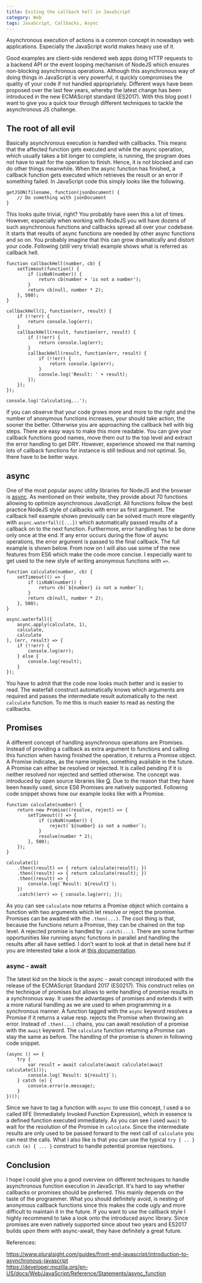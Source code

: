 ```yaml
---
title: Exiting the callback hell in JavaScript
category: Web
tags: JavaScript, Callbacks, Async
---
```


Asynchronous execution of actions is a common concept in nowadays web applications. Especially the JavaScript world makes
heavy use of it. 
<!--more-->
Good examples are client-side rendered web apps doing HTTP requests to a backend API or the event looping
mechanism of NodeJS which ensures non-blocking asynchronous operations. 
Although this asynchronous way of doing things in JavaScript is very powerful, it quickly compromises the quality of your code if not handled appropriately. Different ways 
have been proposed over the last few years, whereby the latest change has been introduced in the new ECMAScript standard (ES2017).
With this blog post I want to give you a quick tour through different techniques to tackle the asynchronous JS challenge.

## The root of all evil
Basically asynchronous execution is handled with callbacks. This means that the affected function gets executed and while
the async operation, which usually takes a bit longer to complete, is running, the program does not have to wait for the operation to finish.
Hence, it is not blocked and can do other things meanwhile. When the async function has finished, a callback function gets
executed which retrieves the result or an error if something failed. In JavaScript code this simply looks like the following.

```
getJSON(filename, function(jsonDocument) {
    // Do something with jsonDocument
}
```         

This looks quite trivial, right? You probably have seen this a lot of times. However, especially when working with NodeJS
you will have dozens of such asynchronous functions and callbacks spread all over your codebase. It starts that
results of async functions are needed by other async functions and so on. You probably imagine that this can grow dramatically
and distort your code. Following (still very trivial) example shows what is referred as callback hell.

```
function callbackHell(number, cb) {
	setTimeout(function() {
		if (isNaN(number)) {
			return cb(number + 'is not a number');
		}
		return cb(null, number * 2);
	}, 500);
}

callbackHell(1, function(err, result) {
	if (!!err) {
		return console.log(err);
	}
	callbackHell(result, function(err, result) {
		if (!!err) {
			return console.log(err);
		}
		callbackHell(result, function(err, result) {
			if (!!err) {
				return console.lgo(err);
			}
			console.log('Result: ' + result);
		});
	});
});

console.log('Calculating...');
```

If you can observe that your code grows more and more to the right and the number of anonymous functions increases, 
your should take action, the sooner the better. Otherwise you are approaching the callback hell with big steps. There are
easy ways to make this more readable. You can give your callback functions good names, move them out to the
top level and extract the error handling to get DRY. However, experience showed me that naming lots of callback functions 
for instance is still tedious and not optimal. So, there have to be better ways. 

## async
One of the most popular async utility libraries for NodeJS and the browser is <a href="https://caolan.github.io/async/" title="async" target="_blank">async</a>.
As mentioned on their website, they provide about 70 functions allowing to optimize asynchronous JavaScript. All functions
follow the best practice NodeJS style of callbacks with error as first argument. The callback hell example shown previously
can be solved much more elegantly with `async.waterfall([...])` which automatically passed results of a callback on to the 
next function. Furthermore, error handling has to be done only once at the end. If any error occurs during the flow of async operations,
the error argument is passed to the final callback. The full example is shown below. From now on I will also use some of the new 
features from ES6 which make the code more concise. I especially want to get used to the new style of writing anonymous 
functions with `=>`. 

```
function calculate(number, cb) {
	setTimeout(() => {
		if (isNaN(number)) {
			return cb(`${number} is not a number`);
		}
		return cb(null, number * 2);
	}, 500);
}

async.waterfall([
	async.apply(calculate, 1),
	calculate,
	calculate
], (err, result) => {
	if (!!err) {
		console.log(err);
	} else {
		console.log(result);
	}
});
```

You have to admit that the code now looks much better and is easier to read. The waterfall construct automatically knows 
which arguments are required and passes the intermediate result automatically to the next `calculate` function. To me this
is much easier to read as nesting the callbacks.

## Promises
A different concept of handling asynchronous operations are Promises. Instead of providing a callback as extra argument to
functions and calling this function when having finished the operation, it returns a Promise object. A Promise indicates, as the name
implies, something available in the future. A Promise can either be resolved or rejected. It is called pending if it is neither resolved nor rejected 
and settled otherwise. The concept was introduced by open source libraries like 
<a href="https://github.com/kriskowal/q" target="_blank" title="Q Promise library">Q</a>. Due to the reason that they have
been heavily used, since ES6 Promises are natively supported. Following code snippet shows how our example looks like with
a Promise. 

```
function calculate(number) {
	return new Promise((resolve, reject) => {
		setTimeout(() => {
			if (isNaN(number)) {
				reject(`${number} is not a number`);
			}
			resolve(number * 2);
		}, 500);
	});
}

calculate(1)
	.then((result) => { return calculate(result); })
	.then((result) => { return calculate(result); })
	.then((result) => { 
		console.log(`Result: ${result}`);
	})
	.catch((err) => { console.log(err); });
```

As you can see `calculate` now returns a Promise object which contains a function with two arguments which let resolve or 
reject the promise. Promises can be awaited with the `.then(...)`. The cool thing is that, because the functions return a Promise,
they can be chained on the top level. A rejected promise is handled by `.catch(...)`. There are some further opportunities
like running async functions in parallel and handling the results after all have settled. I don't want to look at that in detail here but
if you are interested take a look at <a href="https://developers.google.com/web/fundamentals/primers/promises" target="_blank" title="Promises - Reference">this documentation</a>.

### async - await
The latest kid on the block is the async - await concept introduced with the release of the ECMAScript Standard 2017 (ES0217).
This construct relies on the technique of promises but allows to write handling of promise results in a synchronous way.
It uses the advantages of promises and extends it with a more natural handling as we are used to when programming in a synchronous
manner. A function tagged with the `async` keyword resolves a Promise if it returns a value resp. rejects the Promise 
when throwing an error. Instead of `.then(...)` chains, you can await resolution of a promise with the `await` keyword.
The `calculate` function returning a Promise can stay the same as before. The handling of the promise is shown in following
code snippet.

```
(async () => {
	try {
		var result = await calculate(await calculate(await calculate(1)));
		console.log(`Result: ${result}`);
	} catch (e) {
		console.error(e.message);
	}
})();
```

Since we have to tag a function with `async` to use this concept, I used a so called IIFE (Immediately Invoked Function Expression),
which in essence is a defined function executed immediately. As you can see I used `await` to wait for the resolution of 
the Promise in `calculate`. Since the intermediate results are only used to be passed forward to the next call of `calculate`
you can nest the calls. What I also like is that you can use the typical `try { .. } catch (e) { ... }` construct to handle
potential promise rejections. 

## Conclusion
I hope I could give you a good overview on different techniques to handle asynchronous function execution in JavaScript. 
It's hard to say whether callbacks or promises should be preferred. This mainly depends on the taste of the programmer.
What you should definitely avoid, is nesting of anonymous callback functions since this makes the code ugly and more difficult
to maintain it in the future. If you want to use the callback style I highly recommend to take a look onto the introduced
async library. Since promises are even natively supported since about two years and ES2017 builds upon them with async-await,
they have definitely a great future.

References:

<a href="https://www.pluralsight.com/guides/front-end-javascript/introduction-to-asynchronous-javascript" target="_blank" title="Reference1">
https://www.pluralsight.com/guides/front-end-javascript/introduction-to-asynchronous-javascript</a> <br>
<a href="https://developer.mozilla.org/en-US/docs/Web/JavaScript/Reference/Statements/async_function" target="_blank" title="Reference2">
https://developer.mozilla.org/en-US/docs/Web/JavaScript/Reference/Statements/async_function</a>

